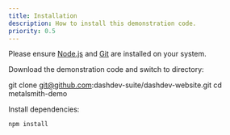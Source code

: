 ```yaml
---
title: Installation
description: How to install this demonstration code.
priority: 0.5
---
```


Please ensure [Node.js](https://nodejs.org/) and [Git](https://git-scm.com/) are installed on your system.

Download the demonstration code and switch to directory:

   git clone git@github.com:dashdev-suite/dashdev-website.git
	cd metalsmith-demo

Install dependencies:

	npm install
